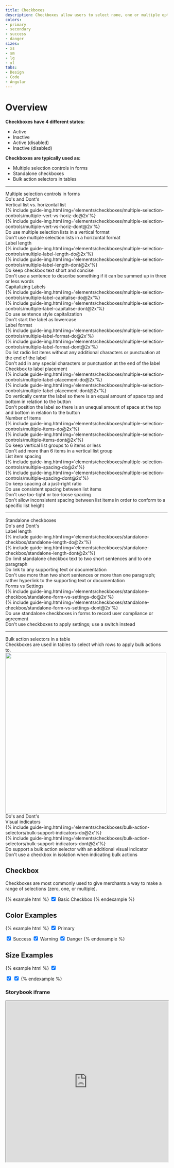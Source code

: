 ```yaml
---
title: Checkboxes
description: Checkboxes allow users to select none, one or multiple options from a pre-defined list of options.
colors:
- primary
- secondary
- success
- danger
sizes:
- xs
- sm
- lg
- xl
tabs:
- Design
- Code 
- Angular
---
```


<!-- Start Design Tab -->
<div id="design" class="docs-tabs-content" markdown="1">

# Overview

**Checkboxes have 4 different states:**

- Active
- Inactive
- Active (disabled)
- Inactive (disabled)

**Checkboxes are typically used as:**

- Multiple selection controls in forms
- Standalone checkboxes
- Bulk action selectors in tables

<hr>
  
  <!-- Start Multiple Selection Controls in Forms Section -->
  <div class="c-header-md">Multiple selection controls in forms</div>

  <div class="c-header-sm c-m-top-md">Do's and Dont's</div>

  <!-- Start Vertical list vs. horizontal list Row -->
  <div class="c-header-xs">Vertical list vs. horizontal list</div>
  <div class="c-row">
    <div class="c-col">
    {% include guide-img.html img='elements/checkboxes/multiple-selection-controls/multiple-vert-vs-horiz-do@2x'%} 
    </div>
    <div class="c-col">
    {% include guide-img.html img='elements/checkboxes/multiple-selection-controls/multiple-vert-vs-horiz-dont@2x'%}  
    </div>
  </div>
  <div class="c-row c-m-top-md c-m-bottom-xl">
    <div class="c-col">
      <div class="c-media c-p-sm">
        <span class="fas fa-check c-text-success"></span>
        <div class="c-media-body">
          <span class="c-text-md">Do use multiple selection lists in a vertical format</span>
        </div>
      </div>
    </div>
    <div class="c-col">
      <div class="c-media c-p-sm">
        <span class="fas fa-times c-text-danger"></span>
        <div class="c-media-body">
          <span class="c-text-md">Don't use multiple selection lists in a horizontal format</span>
        </div>
      </div>
      </div>
    </div>
  <!-- End Vertical list vs. horizontal list Row -->

   <!-- Start Label Length Row -->
  <div class="c-header-xs">Label length</div>
  <div class="c-row">
    <div class="c-col">
    {% include guide-img.html img='elements/checkboxes/multiple-selection-controls/multiple-label-length-do@2x'%} 
    </div>
    <div class="c-col">
    {% include guide-img.html img='elements/checkboxes/multiple-selection-controls/multiple-label-length-dont@2x'%}  
    </div>
  </div>
  <div class="c-row c-m-top-md c-m-bottom-xl">
    <div class="c-col">
      <div class="c-media c-p-sm">
        <span class="fas fa-check c-text-success"></span>
        <div class="c-media-body">
          <span class="c-text-md">Do keep checkbox text short and concise</span>
        </div>
      </div>
    </div>
    <div class="c-col">
      <div class="c-media c-p-sm">
        <span class="fas fa-times c-text-danger"></span>
        <div class="c-media-body">
          <span class="c-text-md">Don't use a sentence to describe something if it can be summed up in three or less words</span>
        </div>
      </div>
      </div>
    </div>
   <!-- End Label Length Row -->

  <!-- Start Capitalizing Labels Row -->
  <div class="c-header-xs">Capitalizing Labels</div>
  <div class="c-row">
    <div class="c-col">
    {% include guide-img.html img='elements/checkboxes/multiple-selection-controls/multiple-label-capitalise-do@2x'%}  
    </div>
    <div class="c-col">
    {% include guide-img.html img='elements/checkboxes/multiple-selection-controls/multiple-label-capitalise-dont@2x'%}
    </div>
  </div>
  <div class="c-row c-m-top-md c-m-bottom-xl">
    <div class="c-col">
      <div class="c-media c-p-sm">
        <span class="fas fa-check c-text-success"></span>
        <div class="c-media-body">
          <span class="c-text-md">Do use sentence style capitalization</span>
        </div>
      </div>
    </div>
    <div class="c-col">
      <div class="c-media c-p-sm">
        <span class="fas fa-times c-text-danger"></span>
        <div class="c-media-body">
          <span class="c-text-md">Don't start the label as lowercase</span>
        </div>
      </div>
      </div>
    </div>
  <!-- End Capitalizing Labels Row -->

   <!-- Start Label Format Row -->
  <div class="c-header-xs">Label format</div>
  <div class="c-row">
    <div class="c-col">
    {% include guide-img.html img='elements/checkboxes/multiple-selection-controls/multiple-label-format-do@2x'%} 
    </div>
    <div class="c-col">
    {% include guide-img.html img='elements/checkboxes/multiple-selection-controls/multiple-label-format-dont@2x'%} 
    </div>
  </div>
  <div class="c-row c-m-top-md c-m-bottom-xl">
    <div class="c-col">
      <div class="c-media c-p-sm">
        <span class="fas fa-check c-text-success"></span>
        <div class="c-media-body">
          <span class="c-text-md">Do list radio list items without any additional characters or punctuation at the end of the label</span>
        </div>
      </div>
    </div>
    <div class="c-col">
      <div class="c-media c-p-sm">
        <span class="fas fa-times c-text-danger"></span>
        <div class="c-media-body">
          <span class="c-text-md">Don't add in any special characters or punctuation at the end of the label</span>
        </div>
      </div>
      </div>
    </div>
   <!-- End Label Format Row -->

  <!-- Start Checkbox to label placement Row -->
  <div class="c-header-xs">Checkbox to label placement</div>
  <div class="c-row">
    <div class="c-col">
    {% include guide-img.html img='elements/checkboxes/multiple-selection-controls/multiple-label-placement-do@2x'%} 
    </div>
    <div class="c-col">
    {% include guide-img.html img='elements/checkboxes/multiple-selection-controls/multiple-label-placement-dont@2x'%} 
    </div>
  </div>
  <div class="c-row c-m-top-md c-m-bottom-xl">
    <div class="c-col">
      <div class="c-media c-p-sm">
        <span class="fas fa-check c-text-success"></span>
        <div class="c-media-body">
          <span class="c-text-md">Do vertically center the label so there is an equal amount of space top and bottom in relation to the button</span>
        </div>
      </div>
    </div>
    <div class="c-col">
      <div class="c-media c-p-sm">
        <span class="fas fa-times c-text-danger"></span>
        <div class="c-media-body">
          <span class="c-text-md">Don't position the label so there is an unequal amount of space at the top and bottom in relation to the button</span>
        </div>
      </div>
      </div>
    </div>
   <!-- End Checkbox to label placement Row -->

  <!-- Start Number of Items Row -->
  <div class="c-header-xs">Number of items</div>
  <div class="c-row">
    <div class="c-col">
    {% include guide-img.html img='elements/checkboxes/multiple-selection-controls/multiple-items-do@2x'%} 
    </div>
    <div class="c-col">
    {% include guide-img.html img='elements/checkboxes/multiple-selection-controls/multiple-items-dont@2x'%} 
    </div>
  </div>
  <div class="c-row c-m-top-md c-m-bottom-xl">
    <div class="c-col">
      <div class="c-media c-p-sm">
        <span class="fas fa-check c-text-success"></span>
        <div class="c-media-body">
          <span class="c-text-md">Do keep vertical list groups to 6 items or less</span>
        </div>
      </div>
    </div>
    <div class="c-col">
      <div class="c-media c-p-sm">
        <span class="fas fa-times c-text-danger"></span>
        <div class="c-media-body">
          <span class="c-text-md">Don't add more than 6 items in a vertical list group</span>
        </div>
      </div>
      </div>
    </div>
   <!-- End Number of Items Row -->

  <!-- Start List Item Spacing Row -->
  <div class="c-header-xs">List item spacing</div>
  <div class="c-row">
    <div class="c-col">
    {% include guide-img.html img='elements/checkboxes/multiple-selection-controls/multiple-spacing-do@2x'%} 
    </div>
    <div class="c-col">
    {% include guide-img.html img='elements/checkboxes/multiple-selection-controls/multiple-spacing-dont@2x'%} 
    </div>
  </div>
  <div class="c-row c-m-top-md c-m-bottom-xl">
    <div class="c-col">
      <div class="c-media c-p-sm">
        <span class="fas fa-check c-text-success"></span>
        <div class="c-media-body">
          <span class="c-text-md">Do keep spacing at a just-right ratio</span>
        </div>
      </div>
        <div class="c-media c-p-sm">
        <span class="fas fa-check c-text-success"></span>
        <div class="c-media-body">
          <span class="c-text-md">Do use consistent spacing between list items</span>
        </div>
      </div>
    </div>
    <div class="c-col">
      <div class="c-media c-p-sm">
        <span class="fas fa-times c-text-danger"></span>
        <div class="c-media-body">
          <span class="c-text-md">Don't use too-tight or too-loose spacing</span>
        </div>
      </div>
       <div class="c-media c-p-sm">
        <span class="fas fa-times c-text-danger"></span>
        <div class="c-media-body">
          <span class="c-text-md">Don't allow inconsistent spacing between list items in order to conform to a specific list height</span>
        </div>
      </div>
      </div>
    </div>
   <!-- End List Item Spacing Row -->
  <!-- END Multiple Selection Controls in Forms Section -->

  <hr>

  <!-- Start Standalone Checkboxes Section -->
  <div class="c-header-md">Standalone checkboxes</div>

  <div class="c-header-sm c-m-top-md">Do's and Dont's</div>

  <!-- Start Label Length Row -->
  <div class="c-header-xs">Label length</div>
  <div class="c-row">
    <div class="c-col">
    {% include guide-img.html img='elements/checkboxes/standalone-checkbox/standalone-length-do@2x'%} 
    </div>
    <div class="c-col">
    {% include guide-img.html img='elements/checkboxes/standalone-checkbox/standalone-length-dont@2x'%}  
    </div>
  </div>
  <div class="c-row c-m-top-md c-m-bottom-xl">
    <div class="c-col">
      <div class="c-media c-p-sm">
        <span class="fas fa-check c-text-success"></span>
        <div class="c-media-body">
          <span class="c-text-md">Do limit standalone checkbox text to two short sentences and to one paragraph</span>
        </div>
      </div>
       <div class="c-media c-p-sm">
        <span class="fas fa-check c-text-success"></span>
        <div class="c-media-body">
          <span class="c-text-md">Do link to any supporting text or documentation</span>
        </div>
      </div>
    </div>
    <div class="c-col">
      <div class="c-media c-p-sm">
        <span class="fas fa-times c-text-danger"></span>
        <div class="c-media-body">
          <span class="c-text-md">Don't use more than two short sentences or more than one paragraph; rather hyperlink to the supporting text or documentation</span>
        </div>
      </div>
      </div>
    </div>
  <!-- End Label Length Row -->

   <!-- Start Forms vs Settings Row -->
  <div class="c-header-xs">Forms vs Settings</div>
  <div class="c-row">
    <div class="c-col">
    {% include guide-img.html img='elements/checkboxes/standalone-checkbox/standalone-form-vs-settings-do@2x'%}
    </div>
    <div class="c-col">
    {% include guide-img.html img='elements/checkboxes/standalone-checkbox/standalone-form-vs-settings-dont@2x'%} 
    </div>
  </div>
  <div class="c-row c-m-top-md c-m-bottom-xl">
    <div class="c-col">
      <div class="c-media c-p-sm">
        <span class="fas fa-check c-text-success"></span>
        <div class="c-media-body">
          <span class="c-text-md">Do use standalone checkboxes in forms to record user compliance or agreement</span>
        </div>
      </div>
    </div>
    <div class="c-col">
      <div class="c-media c-p-sm">
        <span class="fas fa-times c-text-danger"></span>
        <div class="c-media-body">
          <span class="c-text-md">Don't use checkboxes to apply settings; use a switch instead</span>
        </div>
      </div>
      </div>
    </div>
   <!-- End Forms vs Settings Row -->
  <!-- END Standalone Checkboxes Section -->

<hr>
  <!-- Start Bulk action selectors in a table Section -->
  <div class="c-header-md">Bulk action selectors in a table</div>
  Checkboxes are used in tables to select which rows to apply bulk actions to.

  <img src="{{ site.url }}{{ site.baseurl }}/assets/img/elements/checkboxes/bulk-action-selectors/bulk-selectors-example@2x.png" width="500px;">

  <div class="c-header-sm c-m-top-xl">Do's and Dont's</div>

  <!-- Start Visual Indicators Row -->
  <div class="c-header-xs">Visual indicators</div>
  <div class="c-row">
    <div class="c-col">
    {% include guide-img.html img='elements/checkboxes/bulk-action-selectors/bulk-support-indicators-do@2x'%} 
    </div>
    <div class="c-col">
     {% include guide-img.html img='elements/checkboxes/bulk-action-selectors/bulk-support-indicators-dont@2x'%} 
    </div>
  </div>
  <div class="c-row c-m-top-md c-m-bottom-xl">
    <div class="c-col">
      <div class="c-media c-p-sm">
        <span class="fas fa-check c-text-success"></span>
        <div class="c-media-body">
          <span class="c-text-md">Do support a bulk action selector with an additional visual indicator</span>
        </div>
      </div>
    </div>
    <div class="c-col">
      <div class="c-media c-p-sm">
        <span class="fas fa-times c-text-danger"></span>
        <div class="c-media-body">
          <span class="c-text-md">Don't use a checkbox in isolation when indicating bulk actions</span>
        </div>
      </div>
      </div>
    </div>
  <!-- End Visual Indicators Row -->
  <!-- END Bulk action selectors in a table Section -->


</div>
<!-- End Design Tab -->

<!-- Start Cupcake Code Tab -->
<div id="code" class="docs-tabs-content" markdown="1">

## Checkbox
Checkboxes are most commonly used to give merchants a way to make a range of selections (zero, one, or multiple).

{% example html %}
<label class="c-checkbox">
    <input type="checkbox" name="radio" checked>
    <i class="c-bg-primary"></i>
    Basic Checkbox
</label>
{% endexample %}

## Color Examples

{% example html %}
<label class="c-checkbox c-m-right-sm">
    <input type="checkbox" name="radio" checked>
    <i class="c-bg-primary"></i>
    Primary
</label>

<label class="c-checkbox c-m-right-sm">
    <input type="checkbox" name="radio" checked>
    <i class="c-bg-success"></i>
    Success
</label>

<label class="c-checkbox c-m-right-sm">
    <input type="checkbox" name="radio" checked>
    <i class="c-bg-warning"></i>
    Warning
</label>

<label class="c-checkbox c-m-right-sm">
    <input type="checkbox" name="radio" checked>
    <i class="c-bg-danger"></i>
    Danger
</label>
{% endexample %}

## Size Examples

{% example html %}
<label class="c-checkbox-sm c-m-right-sm">
    <input type="checkbox" name="radio" checked>
    <i class="c-bg-primary"></i>
</label>

<label class="c-checkbox-lg c-m-right-sm">
    <input type="checkbox" name="radio" checked>
    <i class="c-bg-primary"></i>
</label>

<label class="c-checkbox-xl c-m-right-sm">
    <input type="checkbox" name="radio" checked>
    <i class="c-bg-primary"></i>
</label>
{% endexample %}

</div>
<!-- End Cupcake Code Tab -->

<!-- Start Angular Code Tab -->
<div id="angular" class="docs-tabs-content" markdown="1">

### Storybook iframe
<iframe title="storybook" width="100%" height="500px" src="https://pages.code.ipreo.com/josh-easter/storybook-demo/?path=/story/basic-elements--avatar&full=0&addons=1&stories=0&panelRight=0&addonPanel=storybooks%2Fstorybook-addon-knobs&nav=0"></iframe>

</div>
<!-- End Angular Code Tab -->


